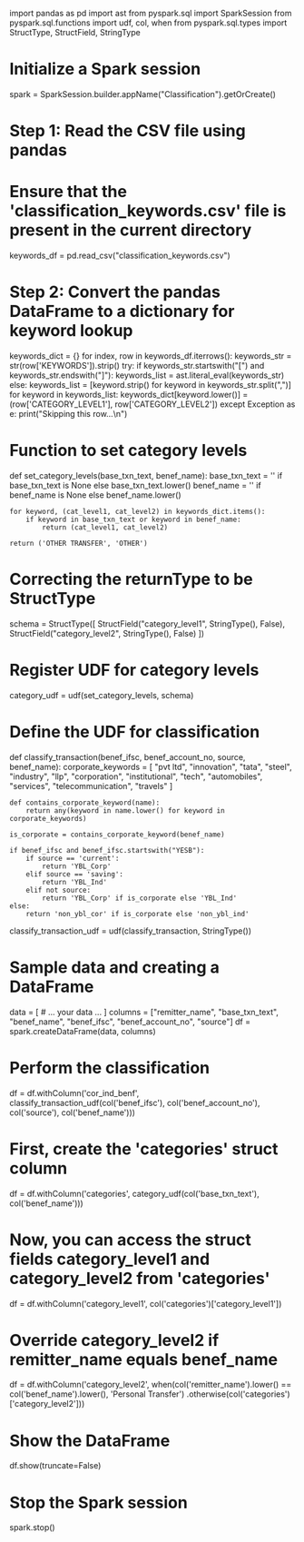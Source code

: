 import pandas as pd
import ast
from pyspark.sql import SparkSession
from pyspark.sql.functions import udf, col, when
from pyspark.sql.types import StructType, StructField, StringType

# Initialize a Spark session
spark = SparkSession.builder.appName("Classification").getOrCreate()

# Step 1: Read the CSV file using pandas
# Ensure that the 'classification_keywords.csv' file is present in the current directory
keywords_df = pd.read_csv("classification_keywords.csv")

# Step 2: Convert the pandas DataFrame to a dictionary for keyword lookup
keywords_dict = {}
for index, row in keywords_df.iterrows():
    keywords_str = str(row['KEYWORDS']).strip()
    try:
        if keywords_str.startswith("[") and keywords_str.endswith("]"):
            keywords_list = ast.literal_eval(keywords_str)
        else:
            keywords_list = [keyword.strip() for keyword in keywords_str.split(",")]
        for keyword in keywords_list:
            keywords_dict[keyword.lower()] = (row['CATEGORY_LEVEL1'], row['CATEGORY_LEVEL2'])
    except Exception as e:
        print("Skipping this row...\n")

# Function to set category levels
def set_category_levels(base_txn_text, benef_name):
    base_txn_text = '' if base_txn_text is None else base_txn_text.lower()
    benef_name = '' if benef_name is None else benef_name.lower()
    
    for keyword, (cat_level1, cat_level2) in keywords_dict.items():
        if keyword in base_txn_text or keyword in benef_name:
            return (cat_level1, cat_level2)
    
    return ('OTHER TRANSFER', 'OTHER')

# Correcting the returnType to be StructType
schema = StructType([
    StructField("category_level1", StringType(), False),
    StructField("category_level2", StringType(), False)
])

# Register UDF for category levels
category_udf = udf(set_category_levels, schema)

# Define the UDF for classification
def classify_transaction(benef_ifsc, benef_account_no, source, benef_name):
    corporate_keywords = [
        "pvt ltd", "innovation", "tata", "steel", "industry", "llp",
        "corporation", "institutional", "tech", "automobiles", "services",
        "telecommunication", "travels"
    ]
    
    def contains_corporate_keyword(name):
        return any(keyword in name.lower() for keyword in corporate_keywords)
    
    is_corporate = contains_corporate_keyword(benef_name)
    
    if benef_ifsc and benef_ifsc.startswith("YESB"):
        if source == 'current':
            return 'YBL_Corp'
        elif source == 'saving':
            return 'YBL_Ind'
        elif not source:
            return 'YBL_Corp' if is_corporate else 'YBL_Ind'
    else:
        return 'non_ybl_cor' if is_corporate else 'non_ybl_ind'

classify_transaction_udf = udf(classify_transaction, StringType())

# Sample data and creating a DataFrame
data = [
    # ... your data ...
]
columns = ["remitter_name", "base_txn_text", "benef_name", "benef_ifsc", "benef_account_no", "source"]
df = spark.createDataFrame(data, columns)

# Perform the classification
df = df.withColumn('cor_ind_benf', classify_transaction_udf(col('benef_ifsc'), col('benef_account_no'), col('source'), col('benef_name')))

# First, create the 'categories' struct column
df = df.withColumn('categories', category_udf(col('base_txn_text'), col('benef_name')))

# Now, you can access the struct fields category_level1 and category_level2 from 'categories'
df = df.withColumn('category_level1', col('categories')['category_level1'])

# Override category_level2 if remitter_name equals benef_name
df = df.withColumn('category_level2', when(col('remitter_name').lower() == col('benef_name').lower(), 'Personal Transfer')
                                    .otherwise(col('categories')['category_level2']))

# Show the DataFrame
df.show(truncate=False)

# Stop the Spark session
spark.stop()
